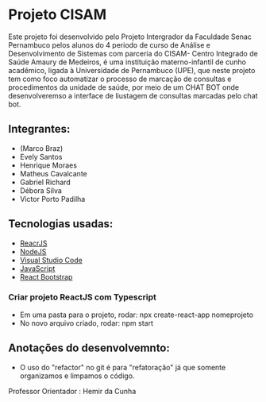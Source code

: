 # Projeto CISAM

Este projeto foi desenvolvido pelo Projeto Intergrador da Faculdade Senac Pernambuco pelos alunos do 4 periodo de curso de Análise e Desenvolvimento de Sistemas com parceria do CISAM- Centro Integrado de Saúde Amaury de Medeiros, é uma instituição materno-infantil de cunho acadêmico, ligada à Universidade de Pernambuco (UPE), que neste projeto tem como foco automatizar o processo de marcação de consultas e procedimentos da unidade de saúde, por meio de um CHAT BOT onde desenvolveremso a interface de liustagem de consultas marcadas pelo chat bot.

## Integrantes:
 
* (Marco Braz)
* Evely Santos
* Henrique Moraes
* Matheus Cavalcante
* Gabriel Richard
* Débora Silva
* Victor Porto Padilha

## Tecnologias usadas: 

* [ReacrJS](https://reactjs.org/docs/getting-started.html)
* [NodeJS](https://nodejs.org/en/download/) 
* [Visual Studio Code](https://code.visualstudio.com/download)
* [JavaScript](https://www.javascript.com/)
* [React Bootstrap](https://react-bootstrap.github.io/getting-started/introduction/)


### Criar projeto ReactJS com Typescript

* Em uma pasta para o projeto, rodar: npx create-react-app nomeprojeto
* No novo arquivo criado, rodar: npm start 

## Anotações do desenvolvemnto:
* O uso do "refactor" no git é para "refatoração" já que somente organizamos e limpamos o código.



Professor Orientador : Hemir da Cunha